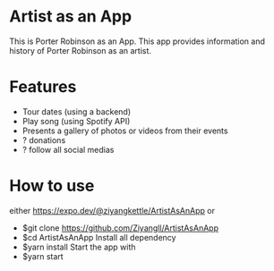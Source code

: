 # Artist as an App

This is Porter Robinson as an App.
This app provides information and history of Porter Robinson as an artist.

# Features

- Tour dates (using a backend)
- Play song (using Spotify API)
- Presents a gallery of photos or videos from their events
- ? donations
- ? follow all social medias

# How to use

either https://expo.dev/@ziyangkettle/ArtistAsAnApp
or

- $git clone https://github.com/Ziyangll/ArtistAsAnApp
- $cd ArtistAsAnApp
  Install all dependency
- $yarn install
  Start the app with
- $yarn start
